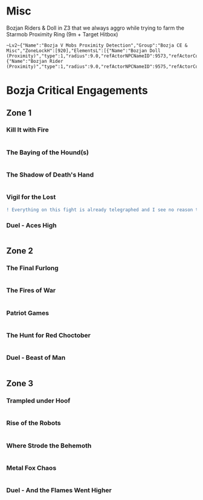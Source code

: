 # Misc
Bozjan Riders & Doll in Z3 that we always aggro while trying to farm the Starmob
Proximity Ring (9m + Target Hitbox)
```
~Lv2~{"Name":"Bozja V Mobs Proximity Detection","Group":"Bozja CE & Misc","ZoneLockH":[920],"ElementsL":[{"Name":"Bozjan Doll (Proximity)","type":1,"radius":9.0,"refActorNPCNameID":9573,"refActorComparisonType":6,"includeHitbox":true},{"Name":"Bozjan Rider (Proximity)","type":1,"radius":9.0,"refActorNPCNameID":9575,"refActorComparisonType":6,"includeHitbox":true}],"MaxDistance":60.0,"UseDistanceLimit":true,"DistanceLimitType":1}
```
# Bozja Critical Engagements
## Zone 1
### Kill It with Fire

```

```
### The Baying of the Hound(s)

```

```
### The Shadow of Death's Hand

```

```
### Vigil for the Lost
```diff
! Everything on this fight is already telegraphed and I see no reason to make a layout for it
```
### Duel - Aces High

```

```
## Zone 2
### The Final Furlong

```

```
### The Fires of War

```

```
### Patriot Games

```

```
### The Hunt for Red Choctober

```

```
### Duel - Beast of Man

```

```
## Zone 3
### Trampled under Hoof

```

```
### Rise of the Robots

```

```
### Where Strode the Behemoth

```

```
### Metal Fox Chaos

```

```
### Duel - And the Flames Went Higher

```

```
